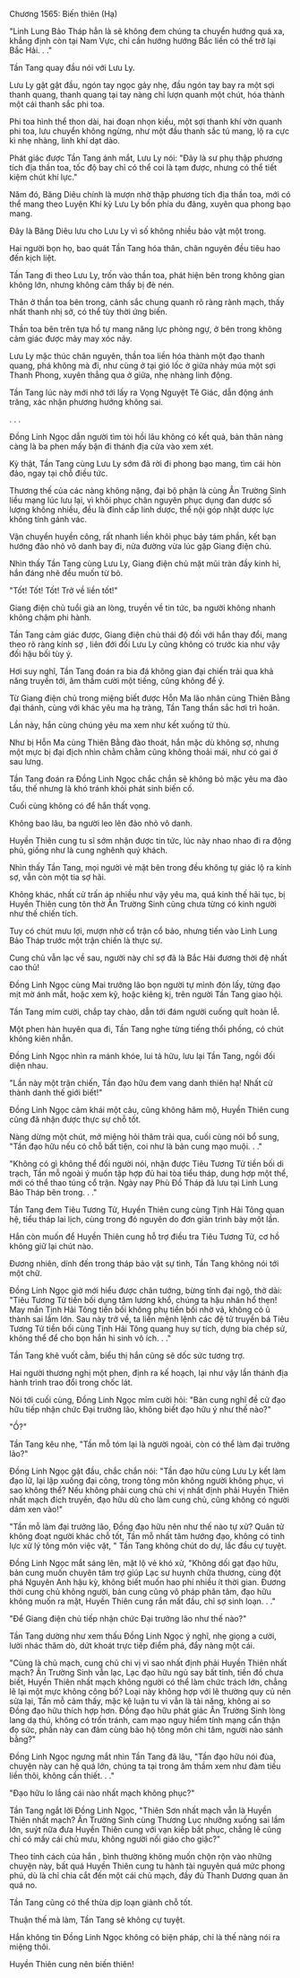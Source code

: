




Chương 1565: Biến thiên (Hạ)


"Linh Lung Bảo Tháp hẳn là sẽ không đem chúng ta chuyển hướng quá xa, khẳng định còn tại Nam Vực, chỉ cần hướng hướng Bắc liền có thể trở lại Bắc Hải. . ."

Tần Tang quay đầu nói với Lưu Ly.

Lưu Ly gật gật đầu, ngón tay ngọc gảy nhẹ, đầu ngón tay bay ra một sợi thanh quang, thanh quang tại tay nàng chỉ lượn quanh một chút, hóa thành một cái thanh sắc phi toa.

Phi toa hình thể thon dài, hai đoạn nhọn kiều, một sợi thanh khí vờn quanh phi toa, lưu chuyển không ngừng, như một đầu thanh sắc tú mang, lộ ra cực kì nhẹ nhàng, linh khí dạt dào.

Phát giác được Tần Tang ánh mắt, Lưu Ly nói: "Đây là sư phụ thập phương tích địa thần toa, tốc độ bay chỉ có thể coi là tạm được, nhưng có thể tiết kiệm chút khí lực."

Năm đó, Băng Diêu chính là mượn nhờ thập phương tích địa thần toa, mới có thể mang theo Luyện Khí kỳ Lưu Ly bốn phía du đãng, xuyên qua phong bạo mang.

Đây là Băng Diêu lưu cho Lưu Ly vì số không nhiều bảo vật một trong.

Hai người bọn họ, bao quát Tần Tang hóa thân, chân nguyên đều tiêu hao đến kịch liệt.

Tần Tang đi theo Lưu Ly, trốn vào thần toa, phát hiện bên trong không gian không lớn, nhưng không cảm thấy bị đè nén.

Thân ở thần toa bên trong, cảnh sắc chung quanh rõ ràng rành mạch, thấy nhất thanh nhị sở, có thể tùy thời ứng biến.

Thần toa bên trên tựa hồ tự mang năng lực phòng ngự, ở bên trong không cảm giác được mảy may xóc nảy.

Lưu Ly mặc thúc chân nguyên, thần toa liền hóa thành một đạo thanh quang, phá không mà đi, như cùng ở tại gió lốc ở giữa nhảy múa một sợi Thanh Phong, xuyên thẳng qua ở giữa, nhẹ nhàng linh động.

Tần Tang lúc này mới nhớ tới lấy ra Vọng Nguyệt Tê Giác, dẫn động ánh trăng, xác nhận phương hướng không sai.

. . .

Đồng Linh Ngọc dẫn người tìm tòi hồi lâu không có kết quả, bản thân nàng càng là ba phen mấy bận đi thánh địa cửa vào xem xét.

Kỳ thật, Tần Tang cùng Lưu Ly sớm đã rời đi phong bạo mang, tìm cái hòn đảo, ngay tại chỗ điều tức.

Thương thế của các nàng không nặng, đại bộ phận là cùng Ân Trường Sinh liều mạng lúc lưu lại, vì khôi phục chân nguyên phục dụng đan dược số lượng không nhiều, đều là đỉnh cấp linh dược, thể nội góp nhặt dược lực không tính gánh vác.

Vận chuyển huyền công, rất nhanh liền khôi phục bảy tám phần, kết bạn hướng đảo nhỏ vô danh bay đi, nửa đường vừa lúc gặp Giang điện chủ.

Nhìn thấy Tần Tang cùng Lưu Ly, Giang điện chủ mặt mũi tràn đầy kinh hỉ, hắn đáng nhẽ đều muốn từ bỏ.

"Tốt! Tốt! Tốt! Trở về liền tốt!"

Giang điện chủ tuổi già an lòng, truyền về tin tức, ba người không nhanh không chậm phi hành.

Tần Tang cảm giác được, Giang điện chủ thái độ đối với hắn thay đổi, mang theo rõ ràng kính sợ , liên đới đối Lưu Ly cũng không có trước kia như vậy đối hậu bối tùy ý.

Hơi suy nghĩ, Tần Tang đoán ra bia đá không gian đại chiến trải qua khả năng truyền tới, âm thầm cười một tiếng, cũng không để ý.

Từ Giang điện chủ trong miệng biết được Hỗn Ma lão nhân cùng Thiên Bằng đại thánh, cùng với khác yêu ma hạ tràng, Tần Tang thần sắc hơi trì hoãn.

Lần này, hắn cùng chúng yêu ma xem như kết xuống tử thù.

Như bị Hỗn Ma cùng Thiên Bằng đào thoát, hắn mặc dù không sợ, nhưng một mực bị đại địch nhìn chằm chằm cũng không thoải mái, như có gai ở sau lưng.

Tần Tang đoán ra Đồng Linh Ngọc chắc chắn sẽ không bỏ mặc yêu ma đào tẩu, thế nhưng là khó tránh khỏi phát sinh biến cố.

Cuối cùng không có để hắn thất vọng.

Không bao lâu, ba người leo lên đảo nhỏ vô danh.

Huyền Thiên cung tu sĩ sớm nhận được tin tức, lúc này nhao nhao đi ra động phủ, giống như là cung nghênh quý khách.

Nhìn thấy Tần Tang, mọi người vẻ mặt bên trong đều không tự giác lộ ra kính sợ, vẫn còn một tia sợ hãi.

Không khác, nhất cử trấn áp nhiều như vậy yêu ma, quá kinh thế hãi tục, bị Huyền Thiên cung tôn thờ Ân Trường Sinh cũng chưa từng có kinh người như thế chiến tích.

Tuy có chút mưu lợi, mượn nhờ cổ trận cổ bảo, nhưng tiến vào Linh Lung Bảo Tháp trước một trận chiến là thực sự.

Cung chủ vẫn lạc về sau, người này chỉ sợ đã là Bắc Hải đương thời đệ nhất cao thủ!

Đồng Linh Ngọc cùng Mai trưởng lão bọn người tự mình đón lấy, từng đạo mịt mờ ánh mắt, hoặc xem kỹ, hoặc kiêng kị, trên người Tần Tang giao hội.

Tần Tang mỉm cười, chắp tay chào, dẫn tới đám người cuống quít hoàn lễ.

Một phen hàn huyên qua đi, Tần Tang nghe từng tiếng thổi phồng, có chút không kiên nhẫn.

Đồng Linh Ngọc nhìn ra mánh khóe, lui tả hữu, lưu lại Tần Tang, ngồi đối diện nhau.

"Lần này một trận chiến, Tần đạo hữu đem vang danh thiên hạ! Nhất cử thành danh thế giới biết!"

Đồng Linh Ngọc cảm khái một câu, cũng không hâm mộ, Huyền Thiên cung cũng đã nhận được thực sự chỗ tốt.

Nàng dừng một chút, mở miệng hỏi thăm trải qua, cuối cùng nói bổ sung, "Tần đạo hữu nếu có chỗ bất tiện, coi như là bản cung mạo muội. . ."

"Không có gì không thể đối người nói, nhận được Tiêu Tương Tử tiền bối di trạch, Tần mỗ ngoài ý muốn tập hợp đủ hai tòa tiểu tháp, dung hợp một thể, mới có thể thao túng cổ trận. Ngày nay Phù Đồ Tháp đã lưu tại Linh Lung Bảo Tháp bên trong. . ."

Tần Tang đem Tiêu Tương Tử, Huyền Thiên cung cùng Tịnh Hải Tông quan hệ, tiểu tháp lai lịch, cùng trong đó nguyên do đơn giản trình bày một lần.

Hắn còn muốn để Huyền Thiên cung hỗ trợ điều tra Tiêu Tương Tử, cơ hồ không giữ lại chút nào.

Đương nhiên, dính đến trong tháp bảo vật sự tình, Tần Tang không nói tới một chữ.

Đồng Linh Ngọc giờ mới hiểu được chân tướng, bừng tỉnh đại ngộ, thở dài: "Tiêu Tương Tử tiền bối dụng tâm lương khổ, chúng ta hậu nhân hổ thẹn! May mắn Tịnh Hải Tông tiền bối không phụ tiền bối nhờ vả, không có ủ thành sai lầm lớn. Sau này trở về, ta liền mệnh lệnh các đệ tử truyền bá Tiêu Tương Tử tiền bối cùng Tịnh Hải Tông quang huy sự tích, dựng bia chép sử, không thể để cho bọn hắn hi sinh vô ích. . ."

Tần Tang khẽ vuốt cằm, biểu thị hắn cũng sẽ dốc sức tương trợ.

Hai người thương nghị một phen, định ra kế hoạch, lại như vậy lần thánh địa hành trình trao đổi trong chốc lát.

Nói tới cuối cùng, Đồng Linh Ngọc mỉm cười hỏi: "Bản cung nghĩ đề cử đạo hữu tiếp nhận chức Đại trưởng lão, không biết đạo hữu ý như thế nào?"

"Ồ?"

Tần Tang kêu nhẹ, "Tần mỗ tóm lại là người ngoài, còn có thể làm đại trưởng lão?"

Đồng Linh Ngọc gật đầu, chắc chắn nói: "Tần đạo hữu cùng Lưu Ly kết làm đạo lữ, lại lập xuống đại công, trong tông môn không người không phục, vì sao không thể? Nếu không phải cung chủ chi vị nhất định phải Huyền Thiên nhất mạch đích truyền, đạo hữu dù cho làm cung chủ, cũng không có người dám xen vào!"

"Tần mỗ làm đại trưởng lão, Đồng đạo hữu nên như thế nào tự xử? Quân tử không đoạt người khác chỗ tốt, Tần mỗ nhất tâm hướng đạo, không có tinh lực xử lý tông môn việc vặt, " Tần Tang không chút do dự, lắc đầu cự tuyệt.

Đồng Linh Ngọc mắt sáng lên, mặt lộ vẻ khó xử, "Không dối gạt đạo hữu, bản cung muốn chuyên tâm trợ giúp Lạc sư huynh chữa thương, cùng đột phá Nguyên Anh hậu kỳ, không biết muốn hao phí nhiều ít thời gian. Đương thời cung chủ không người, bản cung cũng vô pháp phân tâm, đạo hữu không muốn ra mặt, Huyền Thiên cung rắn mất đầu, chỉ sợ sinh loạn. . ."

"Để Giang điện chủ tiếp nhận chức Đại trưởng lão như thế nào?"

Tần Tang dường như xem thấu Đồng Linh Ngọc ý nghĩ, nhẹ giọng a cười, lười nhác thăm dò, dứt khoát trực tiếp điểm phá, đẩy nàng một cái.

"Cùng là chủ mạch, cung chủ chi vị vì sao nhất định phải Huyền Thiên nhất mạch? Ân Trường Sinh vẫn lạc, Lạc đạo hữu ngủ say bất tỉnh, tiền đồ chưa biết, Huyền Thiên nhất mạch không người có thể làm chức trách lớn, chẳng lẽ lại một mực không công bố? Loại này không hợp với lẽ thường quy củ nên sửa lại, Tần mỗ cảm thấy, mặc kệ luận tu vi vẫn là tài năng, không ai so Đồng đạo hữu thích hợp hơn. Đồng đạo hữu phát giác Ân Trường Sinh lòng lang dạ thú, không có trốn tránh, cam mạo nguy hiểm tính mạng cẩn thận đọ sức, phần này can đảm cùng bảo hộ tông môn chi tâm, người nào sánh bằng?"

Đồng Linh Ngọc ngưng mắt nhìn Tần Tang đã lâu, "Tần đạo hữu nói đùa, chuyện này can hệ quá lớn, chúng ta tại trong âm thầm xem như đàm tiếu liền thôi, không cần thiết. . ."

"Đạo hữu lo lắng cái nào nhất mạch không phục?"

Tần Tang ngắt lời Đồng Linh Ngọc, "Thiên Sơn nhất mạch vẫn là Huyền Thiên nhất mạch? Ân Trường Sinh cùng Thương Lục nhưỡng xuống sai lầm lớn, suýt nữa đưa Huyền Thiên cung với vạn kiếp bất phục, chẳng lẽ cũng chỉ có mấy cái chủ mưu, không người nối giáo cho giặc?"

Theo tính cách của hắn , bình thường không muốn chộn rộn vào những chuyện này, bất quá Huyền Thiên cung tu hành tài nguyên quá mức phong phú, dù là chỉ chia cắt đến một cái chủ mạch, đầy đủ Thanh Dương quan ăn quá no.

Tần Tang cũng có thể thừa dịp loạn giành chỗ tốt.

Thuận thế mà làm, Tần Tang sẽ không cự tuyệt.

Hắn không tin Đồng Linh Ngọc không có biện pháp, chỉ là thế nàng nói ra miệng thôi.

Huyền Thiên cung nên biến thiên!




